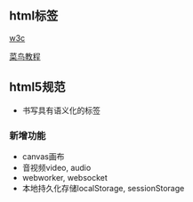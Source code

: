 ## html标签

[w3c](https://www.w3school.com.cn/h.asp)

[菜鸟教程](https://www.runoob.com/html/html-tutorial.html)

## html5规范

- 书写具有语义化的标签

### 新增功能

- canvas画布
- 音视频video, audio
- webworker, websocket
- 本地持久化存储localStorage, sessionStorage